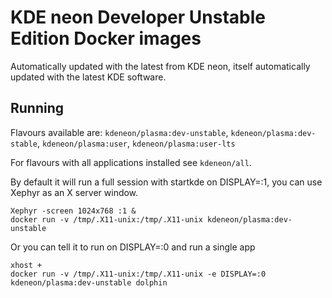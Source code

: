 # KDE neon Developer Unstable Edition Docker images

Automatically updated with the latest from KDE neon, itself automatically updated with the latest KDE software.

## Running

Flavours available are: `kdeneon/plasma:dev-unstable`, `kdeneon/plasma:dev-stable`, `kdeneon/plasma:user`, `kdeneon/plasma:user-lts`

For flavours with all applications installed see `kdeneon/all`.

By default it will run a full session with startkde on DISPLAY=:1, you can use Xephyr as an X server window.

```
Xephyr -screen 1024x768 :1 &
docker run -v /tmp/.X11-unix:/tmp/.X11-unix kdeneon/plasma:dev-unstable
```

Or you can tell it to run on DISPLAY=:0 and run a single app

```
xhost +
docker run -v /tmp/.X11-unix:/tmp/.X11-unix -e DISPLAY=:0 kdeneon/plasma:dev-unstable dolphin
```
